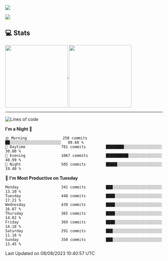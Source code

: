 [![](https://readme-typing-svg.demolab.com?font=Fira+Code&size=30&lines=你好,+欢迎光临;Hello,+welcome)](https://git.io/typing-svg)

![](https://count.getloli.com/get/@:wu-clan?theme=asoul)

## 💻 Stats

<a href="https://github.com/anuraghazra/github-readme-stats">
  <img height=200 align="center" src="https://github-readme-stats.vercel.app/api?username=wu-clan&count_private=true&show_icons=true&rank_icon=percentile&card_width=300"  alt=""/>
</a>
<a href="https://github.com/anuraghazra/convoychat">
  <img height=200 align="center" src="https://github-readme-stats.vercel.app/api/top-langs/?username=wu-clan&layout=compact&langs_count=8&card_width=300"  alt=""/>
</a>

---

<!--START_SECTION:waka-->
![Lines of code](https://img.shields.io/badge/From%20Hello%20World%20I%27ve%20Written-1.6%20million%20lines%20of%20code-blue)

**I'm a Night 🦉** 

```text
🌞 Morning                250 commits         ██░░░░░░░░░░░░░░░░░░░░░░░   09.60 % 
🌆 Daytime                781 commits         ████████░░░░░░░░░░░░░░░░░   30.00 % 
🌃 Evening                1067 commits        ██████████░░░░░░░░░░░░░░░   40.99 % 
🌙 Night                  505 commits         █████░░░░░░░░░░░░░░░░░░░░   19.40 % 
```
📅 **I'm Most Productive on Tuesday** 

```text
Monday                   341 commits         ███░░░░░░░░░░░░░░░░░░░░░░   13.10 % 
Tuesday                  448 commits         ████░░░░░░░░░░░░░░░░░░░░░   17.21 % 
Wednesday                439 commits         ████░░░░░░░░░░░░░░░░░░░░░   16.87 % 
Thursday                 365 commits         ████░░░░░░░░░░░░░░░░░░░░░   14.02 % 
Friday                   369 commits         ████░░░░░░░░░░░░░░░░░░░░░   14.18 % 
Saturday                 291 commits         ███░░░░░░░░░░░░░░░░░░░░░░   11.18 % 
Sunday                   350 commits         ███░░░░░░░░░░░░░░░░░░░░░░   13.45 % 
```



 Last Updated on 08/08/2023 10:40:57 UTC
<!--END_SECTION:waka-->
